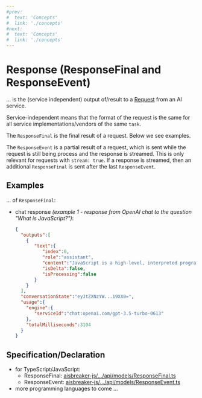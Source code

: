 ```yaml
---
#prev:
#  text: 'Concepts'
#  link: './concepts'
#next:
#  text: 'Concepts'
#  link: './concepts'
---
```



Response (ResponseFinal and ResponseEvent)
==========================================
... is the (service independent) output of/result to a [Request](./request) from an AI service.

Service-independent means that the format of the request is the same for all service implementations/vendors of the same `task`.

The `ResponseFinal` is the final result of a request. Below we see examples.

The `ResponseEvent` is a partial result of a request, which is sent while the request is still being process and the response is streamed. This is only relevant for requests with `stream: true`. If a response is streamed, then an additional `ResponseFinal` is sent after the last `ResponseEvent`.

Examples
--------
... of `ResponseFinal`:

- chat response *(example 1 - response from OpenAI chat to the question "What is JavaScript?")*:
  ```json
  {
    "outputs":[
      {
         "text":{
            "index":0,
            "role":"assistant",
            "content":"JavaScript is a high-level, interpreted programming language that is primarily used to add interactivity and dynamic features to websites. It allows developers to create scripts that can be embedded in HTML and executed by web browsers. JavaScript is known for its versatility and is commonly used for tasks such as validating user input, modifying webpage content on-the-fly, creating animations, handling events, and making asynchronous requests to servers.",
            "isDelta":false,
            "isProcessing":false
         }
      }
    ],
    "conversationState":"eyJtZXNzYW...19XX0=",
    "usage":{
      "engine":{
         "serviceId":"chat:openai.com/gpt-3.5-turbo-0613"
      },
      "totalMilliseconds":3104
    }
  }
  ```


Specification/Declaration
-------------------------
- for TypeScript/JavaScript:
  - ResponseFinal: [aisbreaker-js/.../api/models/ResponseFinal.ts](https://github.com/aisbreaker/aisbreaker-js/blob/develop/packages/aisbreaker-api-js/src/api/models/ResponseFinal.ts)
  - ResponseEvent: [aisbreaker-js/.../api/models/ResponseEvent.ts](https://github.com/aisbreaker/aisbreaker-js/blob/develop/packages/aisbreaker-api-js/src/api/models/ResponseEvent.ts)
- more programming languages to come ...
